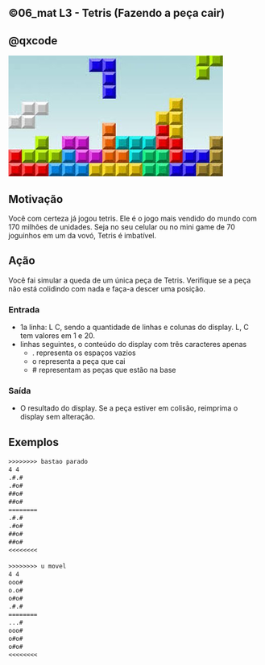## ©06_mat L3 - Tetris (Fazendo a peça cair)
## @qxcode

![](__capa.jpg)

## Motivação

Você com certeza já jogou tetris. Ele é o jogo mais vendido do mundo com 170 milhões de unidades. Seja no seu celular ou no mini game de 70 joguinhos em um da vovó, Tetris é imbatível.

## Ação

Você fai simular a queda de um única peça de Tetris. Verifique se a peça não está colidindo com nada e faça-a descer uma posição.

### Entrada
- 1a linha: L C, sendo a quantidade de linhas e colunas do display. L, C tem valores em 1 e 20.
- linhas seguintes, o conteúdo do display com três caracteres apenas
    - . representa os espaços vazios
    - o representa a peça que cai
    - \# representam as peças que estão na base

### Saída
- O resultado do display. Se a peça estiver em colisão, reimprima
o display sem alteração.

## Exemplos

```
>>>>>>>> bastao parado
4 4
.#.#
.#o#
##o#
##o#
========
.#.#
.#o#
##o#
##o#
<<<<<<<<

>>>>>>>> u movel
4 4
ooo#
o.o#
o#o#
.#.#
========
...#
ooo#
o#o#
o#o#
<<<<<<<<
```

